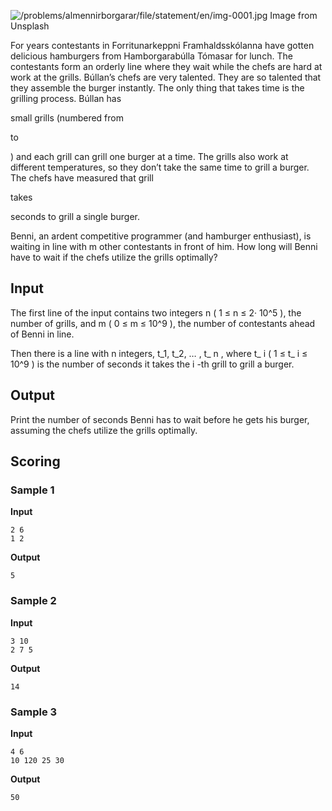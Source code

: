 ![/problems/almennirborgarar/file/statement/en/img-0001.jpg](https://open.kattis.com/problems/almennirborgarar/file/statement/en/img-0001.jpg)
Image from Unsplash

For years contestants in Forritunarkeppni
Framhaldsskólanna have gotten delicious hamburgers from
Hamborgarabúlla Tómasar for lunch. The contestants form an
orderly line where they wait while the chefs are hard at work
at the grills. Búllan’s chefs are very talented. They are so
talented that they assemble the burger instantly. The only
thing that takes time is the grilling process. Búllan has

small grills (numbered
from

to

) and each grill can grill one
burger at a time. The grills also work at different
temperatures, so they don’t take the same time to grill a
burger. The chefs have measured that grill

takes

seconds to grill a single
burger.

Benni, an ardent competitive programmer (and hamburger
enthusiast), is waiting in line with m other contestants in front of him.
How long will Benni have to wait if the chefs utilize the
grills optimally?

## Input
The first line of the input contains two integers n ( 1 ≤ n ≤ 2· 10^5 ), the
number of grills, and m ( 0 ≤ m ≤ 10^9 ),
the number of contestants ahead of Benni in line.

Then there is a line with n integers, t_1, t_2, … , t_ n , where t_ i ( 1 ≤ t_ i ≤ 10^9 ) is the number
of seconds it takes the i -th grill to grill a burger.

## Output
Print the number of seconds Benni has to wait before he gets
his burger, assuming the chefs utilize the grills
optimally.

## Scoring
### Sample 1
**Input**
```text
2 6
1 2
```
**Output**
```text
5
```

### Sample 2
**Input**
```text
3 10
2 7 5
```
**Output**
```text
14
```

### Sample 3
**Input**
```text
4 6
10 120 25 30
```
**Output**
```text
50
```
